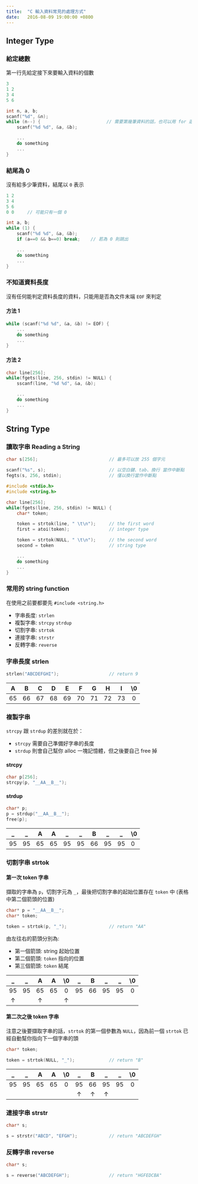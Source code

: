 ```yaml
---
title:  "C 輸入資料常見的處理方式"
date:   2016-08-09 19:00:00 +0800
---
```

## Integer Type
### 給定總數
第一行先給定接下來要輸入資料的個數

```c
3
1 2
3 4
5 6
```

```c
int n, a, b;
scanf("%d", &n);
while (n--) {                         // 需要第幾筆資料的話，也可以用 for 迴圈往上加
    scanf("%d %d", &a, &b);

    ...
    do something
    ...
}
```

### 結尾為 0

沒有給多少筆資料，結尾以 `0` 表示

```c
1 2
3 4
5 6
0 0     // 可能只有一個 0
```

```c
int a, b;
while (1) {
    scanf("%d %d", &a, &b);
    if (a==0 && b==0) break;    // 若為 0 則跳出

    ...
    do something
    ...
}
```

### 不知道資料長度

沒有任何能判定資料長度的資料，只能用是否為文件末端 `EOF` 來判定

#### 方法 1
```c
while (scanf("%d %d", &a, &b) != EOF) {
    ...
    do something
    ...
}
```

#### 方法 2
```c
char line[256];
while(fgets(line, 256, stdin) != NULL) {
    sscanf(line, "%d %d", &a, &b);

    ...
    do something
    ...
}
```

## String Type
### 讀取字串 Reading a String
```c
char s[256];                           // 最多可以放 255 個字元

scanf("%s", s);                        // 以空白鍵、tab、換行 當作中斷點
fegts(s, 256, stdin);                  // 僅以換行當作中斷點
```

```c
#include <stdio.h>
#include <string.h>

char line[256];
while(fgets(line, 256, stdin) != NULL) {
    char* token;

    token = strtok(line, " \t\n");     // the first word
    first = atoi(token);               // integer type

    token = strtok(NULL, " \t\n");     // the second word
    second = token                     // string type

    ...
    do something
    ...
}
```


### 常用的 string function
在使用之前要都要先 `#include <string.h>`

- 字串長度: `strlen`
- 複製字串: `strcpy` `strdup`
- 切割字串: `strtok`
- 連接字串: `strstr`
- 反轉字串: `reverse`

### 字串長度 strlen

```c
strlen("ABCDEFGHI");                   // return 9
```

| A  | B  | C  | D  | E  | F  | G  | H  | I  | \0 |
|:--:|:--:|:--:|:--:|:--:|:--:|:--:|:--:|:--:|:--:|
| 65 | 66 | 67 | 68 | 69 | 70 | 71 | 72 | 73 | 0  |

### 複製字串

`strcpy` 跟 `strdup` 的差別就在於：

- `strcpy` 需要自己準備好字串的長度
- `strdup` 則會自己幫你 alloc 一塊記憶體，但之後要自己 free 掉

#### strcpy
```c
char p[256];
strcpy(p, "__AA__B__");
```

#### strdup
```c
char* p;
p = strdup("__AA__B__");
free(p);
```

| _  | _  | A  | A  | _  | _  | B  | _  | _  | \0 |
|----|----|----|----|----|----|----|----|----|----|
| 95 | 95 | 65 | 65 | 95 | 95 | 66 | 95 | 95 | 0  |


### 切割字串 strtok

#### 第一次 token 字串

擷取的字串為 `p`，切割字元為 `_`，最後把切割字串的起始位置存在 `token` 中 (表格中第二個箭頭的位置)

```c
char* p = "__AA__B__";
char* token;

token = strtok(p, "_");                // return "AA"
```
由左往右的箭頭分別為:

- 第一個箭頭: string 起始位置
- 第二個箭頭: `token` 指向的位置
- 第三個箭頭: `token` 結尾

| _  | _  | A  | A  | \0 | _  | B  | _  | _  | \0 |
|:--:|:--:|:--:|:--:|:--:|:--:|:--:|:--:|:--:|:--:|
| 95 | 95 | 65 | 65 | 0  | 95 | 66 | 95 | 95 | 0  |
| ↑  |    | ↑  |    | ↑  |    |    |    |    |    |

#### 第二次之後 token 字串

注意之後要擷取字串的話，`strtok` 的第一個參數為 `NULL`，因為前一個 `strtok` 已經自動幫你指向下一個字串的頭

```c
char* token;

token = strtok(NULL, "_");             // return "B"
```

| _  | _  | A  | A  | \0 | _  | B  | _  | _  | \0 |
|:--:|:--:|:--:|:--:|:--:|:--:|:--:|:--:|:--:|:--:|
| 95 | 95 | 65 | 65 | 0  | 95 | 66 | 95 | 95 | 0  |
|    |    |    |    |    | ↑  | ↑  | ↑  |    |    |

### 連接字串 strstr
```c
char* s;

s = strstr("ABCD", "EFGH");            // return "ABCDEFGH"
```


### 反轉字串 reverse
```c
char* s;

s = reverse("ABCDEFGH");               // return "HGFEDCBA"
```
